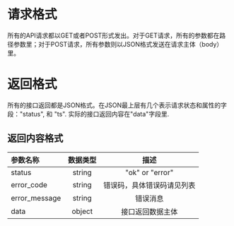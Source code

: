 # 请求格式

所有的API请求都以GET或者POST形式发出。对于GET请求，所有的参数都在路径参数里；对于POST请求，所有参数则以JSON格式发送在请求主体（body）里。


# 返回格式

所有的接口返回都是JSON格式。在JSON最上层有几个表示请求状态和属性的字段："status", 和 "ts". 实际的接口返回内容在"data"字段里.

## 返回内容格式
| 参数名称 | 数据类型 | 描述 |
| :- | :-: | :-: |
| status | string | "ok" or "error" |
| error_code | string | 错误码，具体错误码请见列表 |
| error_message | string | 错误消息 |
| data | object | 接口返回数据主体 |
